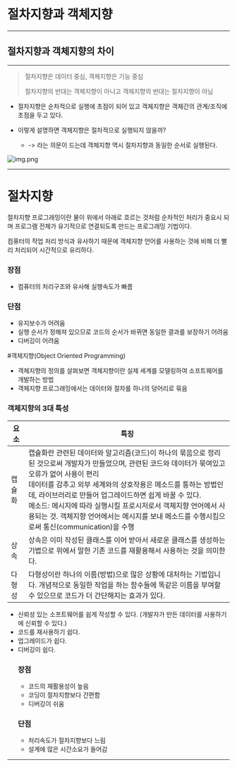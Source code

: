 # 절차지향과 객체지향

---
## 절차지향과 객체지향의 차이

---
>    절차지향은 데이터 중심, 객체지향은 기능 중심
> 
>    절차지향의 반대는 객체지향이 아니고 객체지향의 반대는 절차지향이 아님

- 절차지향은 순차적으로 실행에 초점이 되어 있고 객체지향은 객체간의 관계/조직에 초점을 두고 있다.


- 이렇게 설명하면 객체지향은 절차적으로 실행되지 않을까?
    - -> 라는 의문이 드는데 객체지향 역시 절차지향과 동일한 순서로 실행된다.

![img.png](https://img1.daumcdn.net/thumb/R1280x0/?scode=mtistory2&fname=https%3A%2F%2Ft1.daumcdn.net%2Fcfile%2Ftistory%2F997F0E435C1E055B18)

---

# 절차지향

절차지향 프로그래밍이란 물이 위에서 아래로 흐르는 것처럼 순차적인 처리가 중요시 되며 프로그램 전체가 유기적으로 연결되도록 만드는 프로그래밍 기법이다.

컴퓨터의 작업 처리 방식과 유사하기 때문에 객체지향 언어를 사용하는 것에 비해 더 빨리 처리되어 시간적으로 유리하다.

### 장점

- 컴퓨터의 처리구조와 유사해 실행속도가 빠름
### 단점
- 유지보수가 어려움
- 실행 순서가 정해져 있으므로 코드의 순서가 바뀌면 동일한 결과를 보장하기 어려움
- 디버깅이 어려움

#객체지향(Object Oriented Programming)

- 객체지향의 정의를 살펴보면 객체지향이란 실제 세계를 모델링하여 소프트웨어를 개발하는 방법
- 객체지향 프로그래밍에서는 데이터와 절차를 하나의 덩어리로 묶음

### 객체지향의 3대 특성

| 요소  | 특징                                                                                                                                                                                                                                                                      |
|-----|-------------------------------------------------------------------------------------------------------------------------------------------------------------------------------------------------------------------------------------------------------------------------|
| 캡슐화 | 캡슐화란 관련된 데이터와 알고리즘(코드)이 하나의 묶음으로 정리된 것으로써 개발자가 만들었으며, 관련된 코드와 데이터가 묶여있고 오류가 없어 사용이 편리<br/> 데이터를 감추고 외부 세계와의 상호작용은 메소드를 통하는 방법인데, 라이브러리로 만들어 업그레이드하면 쉽게 바꿀 수 있다. <br/>  메소드: 메시지에 따라 실행시킬 프로시저로서 객체지향 언어에서 사용되는 것. 객체지향 언어에서는 메시지를 보내 메소드를 수행시킴으로써 통신(communication)을 수행 |
| 상속  | 상속은 이미 작성된 클래스를 이어 받아서 새로운 클래스를 생성하는 기법으로 위에서 말한 기존 코드를 재활용해서 사용하는 것을 의미한다.                                                                                                                                                                                             |
| 다형성 | 다형성이란 하나의 이름(방법)으로 많은 상황에 대처하는 기법입니다. 개념적으로 동일한 작업을 하는 함수들에 똑같은 이름을 부여할 수 있으므로 코드가 더 간단해지는 효과가 있다.                                                                                                                                                                      |

- 신뢰성 있는 소프트웨어를 쉽게 작성할 수 있다. (개발자가 만든 데이터를 사용하기에 신뢰할 수 있다.)
- 코드를 재사용하기 쉽다.
- 업그레이드가 쉽다.
- 디버깅이 쉽다.
  ### 장점
  - 코드의 재활용성이 높음
  - 코딩이 절차지향보다 간편함
  - 디버깅이 쉬움
  ### 단점
  - 처리속도가 절차지향보다 느림
  - 설계에 많은 시간소요가 들어감

---
